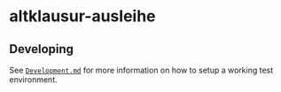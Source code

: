 # altklausur-ausleihe

## Developing

See [`Development.md`](./Development.md) for more information on how to setup a working test environment.
